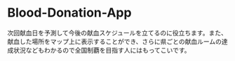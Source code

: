 # Blood-Donation-App
次回献血日を予測して今後の献血スケジュールを立てるのに役立ちます。また、献血した場所をマップ上に表示することができ、さらに県ごとの献血ルームの達成状況などもわかるので全国制覇を目指す人にはもってこいです。
